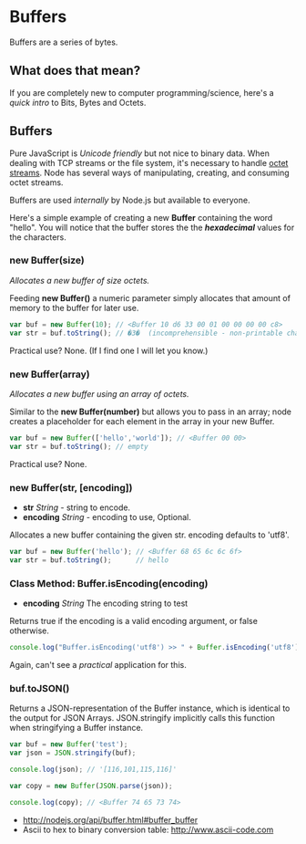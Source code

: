 # Buffers

Buffers are a series of bytes.

## What does that mean?

If you are completely new to computer programming/science,
here's a *quick intro* to Bits, Bytes and Octets.


## Buffers

Pure JavaScript is *Unicode friendly* but not nice to binary data.
When dealing with TCP streams or the file system, it's necessary to
handle [octet streams](http://en.wikipedia.org/wiki/Bitstream).
Node has several ways of manipulating, creating, and consuming octet streams.

Buffers are used *internally* by Node.js but available to everyone.

Here's a simple example of creating a new **Buffer** containing the
word "hello". You will notice that the buffer stores the the
***hexadecimal*** values for the characters.


### new Buffer(size)

*Allocates a new buffer of size octets.*

Feeding **new Buffer()** a numeric parameter simply
allocates that amount of memory to the buffer for later use.

```javascript
var buf = new Buffer(10); // <Buffer 10 d6 33 00 01 00 00 00 00 c8>
var str = buf.toString(); // �3�  (incomprehensible - non-printable chars)
```
Practical use? None. (If I find one I will let you know.)

### new Buffer(array)

*Allocates a new buffer using an array of octets.*

Similar to the **new Buffer(number)** but
allows you to pass in an array; node creates a placeholder
for each element in the array in your new Buffer.
```javascript
var buf = new Buffer(['hello','world']); // <Buffer 00 00>
var str = buf.toString(); // empty
```

Practical use? None.

### new Buffer(str, [encoding])

- **str** *String* - string to encode.
- **encoding** *String* - encoding to use, Optional.

Allocates a new buffer containing the given str. encoding defaults to 'utf8'.

```javascript
var buf = new Buffer('hello'); // <Buffer 68 65 6c 6c 6f>
var str = buf.toString();      // hello
```

### Class Method: Buffer.isEncoding(encoding)

- **encoding** *String* The encoding string to test

Returns true if the encoding is a valid encoding argument, or false otherwise.

```javascript
console.log("Buffer.isEncoding('utf8') >> " + Buffer.isEncoding('utf8') ); // true
```
Again, can't see a *practical* application for this.


### buf.toJSON()

Returns a JSON-representation of the Buffer instance,
which is identical to the output for JSON Arrays.
JSON.stringify implicitly calls this function when
stringifying a Buffer instance.


```javascript
var buf = new Buffer('test');
var json = JSON.stringify(buf);

console.log(json); // '[116,101,115,116]'

var copy = new Buffer(JSON.parse(json));

console.log(copy); // <Buffer 74 65 73 74>
```



- http://nodejs.org/api/buffer.html#buffer_buffer
- Ascii to hex to binary conversion table: http://www.ascii-code.com
